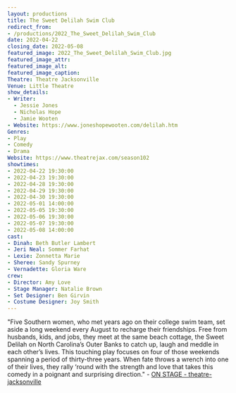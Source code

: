 ```yaml
---
layout: productions
title: The Sweet Delilah Swim Club
redirect_from:
- /productions/2022_The_Sweet_Delilah_Swim_Club
date: 2022-04-22
closing_date: 2022-05-08
featured_image: 2022_The_Sweet_Delilah_Swim_Club.jpg
featured_image_attr:
featured_image_alt:
featured_image_caption:
Theatre: Theatre Jacksonville
Venue: Little Theatre
show_details:
- Writer: 
  - Jessie Jones
  - Nicholas Hope
  - Jamie Wooten
- Website: https://www.joneshopewooten.com/delilah.htm
Genres: 
- Play
- Comedy
- Drama
Website: https://www.theatrejax.com/season102
showtimes:
- 2022-04-22 19:30:00
- 2022-04-23 19:30:00
- 2022-04-28 19:30:00
- 2022-04-29 19:30:00
- 2022-04-30 19:30:00
- 2022-05-01 14:00:00
- 2022-05-05 19:30:00
- 2022-05-06 19:30:00
- 2022-05-07 19:30:00
- 2022-05-08 14:00:00
cast:
- Dinah: Beth Butler Lambert
- Jeri Neal: Sommer Farhat
- Lexie: Zonnetta Marie
- Sheree: Sandy Spurney
- Vernadette: Gloria Ware
crew:
- Director: Amy Love
- Stage Manager: Natalie Brown
- Set Designer: Ben Girvin
- Costume Designer: Joy Smith
---
```

"Five Southern women, who met years ago on their college swim team, set aside a long weekend every August to recharge their friendships. Free from husbands, kids, and jobs, they meet at the same beach cottage, the Sweet Delilah on North Carolina’s Outer Banks to catch up, laugh and meddle in each other’s lives. This touching play focuses on four of those weekends spanning a period of thirty-three years. When fate throws a wrench into one of their lives, they rally ‘round with the strength and love that takes this comedy in a poignant and surprising direction." - [ON STAGE - theatre-jacksonville](https://www.theatrejax.com/onstage)
